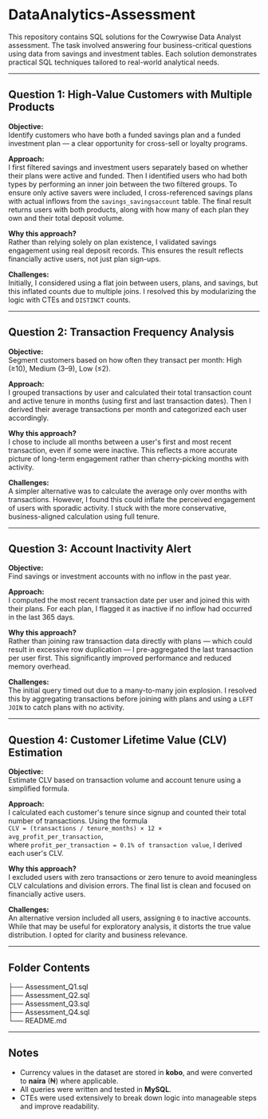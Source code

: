 # DataAnalytics-Assessment

This repository contains SQL solutions for the Cowrywise Data Analyst assessment. The task involved answering four business-critical questions using data from savings and investment tables. Each solution demonstrates practical SQL techniques tailored to real-world analytical needs.

---

## Question 1: High-Value Customers with Multiple Products

**Objective:**  
Identify customers who have both a funded savings plan and a funded investment plan — a clear opportunity for cross-sell or loyalty programs.

**Approach:**  
I first filtered savings and investment users separately based on whether their plans were active and funded. Then I identified users who had both types by performing an inner join between the two filtered groups. To ensure only active savers were included, I cross-referenced savings plans with actual inflows from the `savings_savingsaccount` table. The final result returns users with both products, along with how many of each plan they own and their total deposit volume.

**Why this approach?**  
Rather than relying solely on plan existence, I validated savings engagement using real deposit records. This ensures the result reflects financially active users, not just plan sign-ups.

**Challenges:**  
Initially, I considered using a flat join between users, plans, and savings, but this inflated counts due to multiple joins. I resolved this by modularizing the logic with CTEs and `DISTINCT` counts.

---

## Question 2: Transaction Frequency Analysis

**Objective:**  
Segment customers based on how often they transact per month: High (≥10), Medium (3–9), Low (≤2).

**Approach:**  
I grouped transactions by user and calculated their total transaction count and active tenure in months (using first and last transaction dates). Then I derived their average transactions per month and categorized each user accordingly.

**Why this approach?**  
I chose to include all months between a user's first and most recent transaction, even if some were inactive. This reflects a more accurate picture of long-term engagement rather than cherry-picking months with activity.

**Challenges:**  
A simpler alternative was to calculate the average only over months with transactions. However, I found this could inflate the perceived engagement of users with sporadic activity. I stuck with the more conservative, business-aligned calculation using full tenure.

---

## Question 3: Account Inactivity Alert

**Objective:**  
Find savings or investment accounts with no inflow in the past year.

**Approach:**  
I computed the most recent transaction date per user and joined this with their plans. For each plan, I flagged it as inactive if no inflow had occurred in the last 365 days.

**Why this approach?**  
Rather than joining raw transaction data directly with plans — which could result in excessive row duplication — I pre-aggregated the last transaction per user first. This significantly improved performance and reduced memory overhead.

**Challenges:**  
The initial query timed out due to a many-to-many join explosion. I resolved this by aggregating transactions before joining with plans and using a `LEFT JOIN` to catch plans with no activity.

---

## Question 4: Customer Lifetime Value (CLV) Estimation

**Objective:**  
Estimate CLV based on transaction volume and account tenure using a simplified formula.

**Approach:**  
I calculated each customer's tenure since signup and counted their total number of transactions. Using the formula  
`CLV = (transactions / tenure_months) × 12 × avg_profit_per_transaction`,  
where `profit_per_transaction = 0.1% of transaction value`, I derived each user's CLV.

**Why this approach?**  
I excluded users with zero transactions or zero tenure to avoid meaningless CLV calculations and division errors. The final list is clean and focused on financially active users.

**Challenges:**  
An alternative version included all users, assigning `0` to inactive accounts. While that may be useful for exploratory analysis, it distorts the true value distribution. I opted for clarity and business relevance.

---

## Folder Contents
├── Assessment_Q1.sql   
├── Assessment_Q2.sql   
├── Assessment_Q3.sql   
├── Assessment_Q4.sql   
└── README.md

---

## Notes

- Currency values in the dataset are stored in **kobo**, and were converted to **naira** (₦) where applicable.
- All queries were written and tested in **MySQL**.
- CTEs were used extensively to break down logic into manageable steps and improve readability.